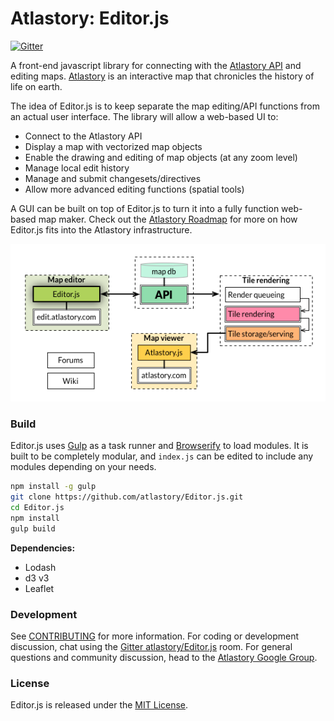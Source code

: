 # Atlastory: Editor.js

[![Gitter](https://badges.gitter.im/Join%20Chat.svg)](https://gitter.im/atlastory/Editor.js?utm_source=badge&utm_medium=badge&utm_campaign=pr-badge&utm_content=badge)

A front-end javascript library for connecting with the [Atlastory API](https://github.com/atlastory/api) and editing maps. [Atlastory](https://github.com/atlastory/ideology) is an interactive map that chronicles the history of life on earth.

The idea of Editor.js is to keep separate the map editing/API functions from an actual user interface. The library will allow a web-based UI to:

* Connect to the Atlastory API
* Display a map with vectorized map objects
* Enable the drawing and editing of map objects (at any zoom level)
* Manage local edit history
* Manage and submit changesets/directives
* Allow more advanced editing functions (spatial tools)

A GUI can be built on top of Editor.js to turn it into a fully function web-based map maker. Check out the [Atlastory Roadmap](https://github.com/atlastory/ideology/blob/master/Roadmap.md) for more on how Editor.js fits into the Atlastory infrastructure.

![](https://github.com/atlastory/ideology/blob/master/_img/Atlastory-Stack-Editor.png?raw=true)

### Build

Editor.js uses [Gulp](http://gulpjs.com/) as a task runner and [Browserify](http://browserify.org/) to load modules. It is built to be completely modular, and `index.js` can be edited to include any modules depending on your needs.

```sh
npm install -g gulp
git clone https://github.com/atlastory/Editor.js.git
cd Editor.js
npm install
gulp build
```

**Dependencies:**

* Lodash
* d3 v3
* Leaflet

### Development

See [CONTRIBUTING](CONTRIBUTING.md) for more information. For coding or development discussion, chat using the [Gitter atlastory/Editor.js](https://gitter.im/atlastory/Editor.js) room. For general questions and community discussion, head to the [Atlastory Google Group](http://forum.atlastory.com/).

### License

Editor.js is released under the [MIT License](http://opensource.org/licenses/MIT).
